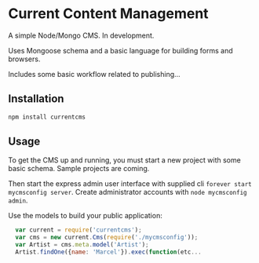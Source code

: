 Current Content Management
==========

A simple Node/Mongo CMS. In development. 

Uses Mongoose schema and a basic language for building forms and browsers.

Includes some basic workflow related to publishing...

## Installation

```bash
npm install currentcms
```

## Usage

To get the CMS up and running, you must start a new project with some basic schema. Sample projects are coming.

Then start the express admin user interface with supplied cli ```forever start mycmsconfig server```. Create
administrator accounts with ```node mycmsconfig admin```.

Use the models to build your public application:

``` js
  var current = require('currentcms');
  var cms = new current.Cms(require('./mycmsconfig'));
  var Artist = cms.meta.model('Artist');
  Artist.findOne({name: 'Marcel'}).exec(function(etc...
```
